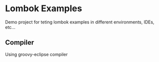 # Lombok Examples

Demo project for teting lombok examples in different environments, IDEs, etc...

## Compiler
Using groovy-eclipse compiler